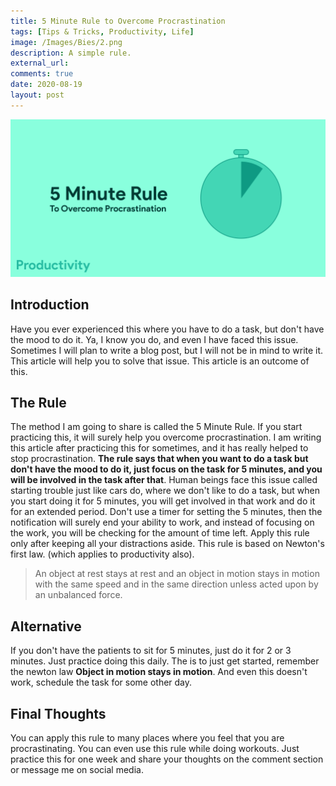 ```yaml
---
title: 5 Minute Rule to Overcome Procrastination
tags: [Tips & Tricks, Productivity, Life]
image: /Images/Bies/2.png
description: A simple rule.
external_url:
comments: true
date: 2020-08-19
layout: post
---
```

![alt text](/Images/Bies/2.png "1")

## Introduction
Have you ever experienced this where you have to do a task, but don't have the mood to do it. Ya, I know you do, and even I have faced this issue. Sometimes I will plan to write a blog post, but I will not be in mind to write it. This article will help you to solve that issue. This article is an outcome of this.

## The Rule
The method I am going to share is called the 5 Minute Rule. If you start practicing this, it will surely help you overcome procrastination. I am writing this article after practicing this for sometimes, and it has really helped to stop procrastination. **The rule says that when you want to do a task but don't have the mood to do it, just focus on the task for 5 minutes, and you will be involved in the task after that**. Human beings face this issue called starting trouble just like cars do, where we don't like to do a task, but when you start doing it for 5 minutes, you will get involved in that work and do it for an extended period. Don't use a timer for setting the 5 minutes, then the notification will surely end your ability to work, and instead of focusing on the work, you will be checking for the amount of time left. Apply this rule only after keeping all your distractions aside. This rule is based on Newton's first law. (which applies to productivity also).
> An object at rest stays at rest and an object in motion stays in motion with the same speed and in the same direction unless acted upon by an unbalanced force.

## Alternative
If you don't have the patients to sit for 5 minutes, just do it for 2 or 3 minutes. Just practice doing this daily. The is to just get started, remember the newton law **Object in motion stays in motion**. And even this doesn't work, schedule the task for some other day.

## Final Thoughts
You can apply this rule to many places where you feel that you are procrastinating. You can even use this rule while doing workouts. Just practice this for one week and share your thoughts on the comment section or message me on social media.